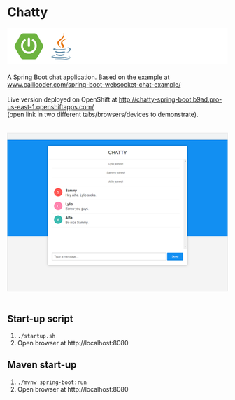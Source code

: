 # Chatty
![Logos](img/logos.png)
<br>
<br>
A Spring Boot chat application. Based on the example at www.callicoder.com/spring-boot-websocket-chat-example/
<br>
<br>
Live version deployed on OpenShift at http://chatty-spring-boot.b9ad.pro-us-east-1.openshiftapps.com/
<br>(open link in two different tabs/browsers/devices to demonstrate).
<br>
<br>
<br>
![Chatty](img/screenshot.png)
<br>
<br>
## Start-up script
1. `./startup.sh`
2. Open browser at http://localhost:8080

## Maven start-up
1. `./mvnw spring-boot:run`
2. Open browser at http://localhost:8080
